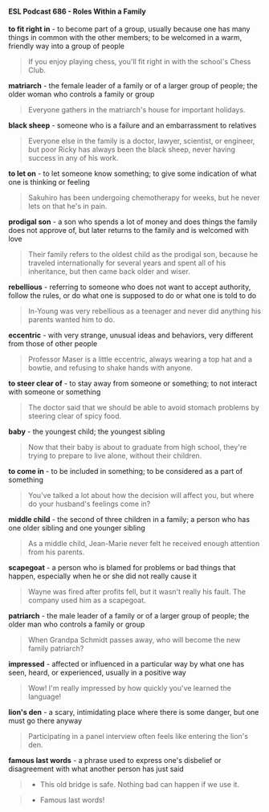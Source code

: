 #### ESL Podcast 686 - Roles Within a Family

**to fit right in** - to become part of a group, usually because one has many things
in common with the other members; to be welcomed in a warm, friendly way into
a group of people

> If you enjoy playing chess, you'll fit right in with the school's Chess Club.

**matriarch** - the female leader of a family or of a larger group of people; the older
woman who controls a family or group

> Everyone gathers in the matriarch's house for important holidays.

**black sheep** - someone who is a failure and an embarrassment to relatives

> Everyone else in the family is a doctor, lawyer, scientist, or engineer, but poor
Ricky has always been the black sheep, never having success in any of his work.

**to let on** - to let someone know something; to give some indication of what one
is thinking or feeling

> Sakuhiro has been undergoing chemotherapy for weeks, but he never lets on
that he's in pain.

**prodigal son** - a son who spends a lot of money and does things the family
does not approve of, but later returns to the family and is welcomed with love

> Their family refers to the oldest child as the prodigal son, because he traveled
internationally for several years and spent all of his inheritance, but then came
back older and wiser.

**rebellious** - referring to someone who does not want to accept authority, follow
the rules, or do what one is supposed to do or what one is told to do

> In-Young was very rebellious as a teenager and never did anything his parents
wanted him to do.

**eccentric** - with very strange, unusual ideas and behaviors, very different from
those of other people

> Professor Maser is a little eccentric, always wearing a top hat and a bowtie, and
refusing to shake hands with anyone.

**to steer clear of** - to stay away from someone or something; to not interact with
someone or something

> The doctor said that we should be able to avoid stomach problems by steering
clear of spicy food.

**baby** - the youngest child; the youngest sibling

> Now that their baby is about to graduate from high school, they're trying to
prepare to live alone, without their children.

**to come in** - to be included in something; to be considered as a part of
something

> You've talked a lot about how the decision will affect you, but where do your
husband's feelings come in?

**middle child** - the second of three children in a family; a person who has one
older sibling and one younger sibling

> As a middle child, Jean-Marie never felt he received enough attention from his
parents.

**scapegoat** - a person who is blamed for problems or bad things that happen,
especially when he or she did not really cause it

> Wayne was fired after profits fell, but it wasn't really his fault. The company
used him as a scapegoat.

**patriarch** - the male leader of a family or of a larger group of people; the older
man who controls a family or group

> When Grandpa Schmidt passes away, who will become the new family
patriarch?

**impressed** - affected or influenced in a particular way by what one has seen,
heard, or experienced, usually in a positive way

> Wow! I'm really impressed by how quickly you've learned the language!

**lion's den** - a scary, intimidating place where there is some danger, but one
must go there anyway

> Participating in a panel interview often feels like entering the lion's den.

**famous last words** - a phrase used to express one's disbelief or disagreement
with what another person has just said

> - This old bridge is safe. Nothing bad can happen if we use it.

> - Famous last words!

